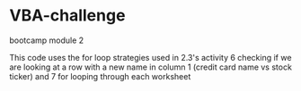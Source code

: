 # VBA-challenge
bootcamp module 2

This code uses the for loop strategies used in 2.3's activity 6 checking if we are looking at a row with a new name in column 1 (credit card name vs stock ticker) and 7 for looping through each worksheet
